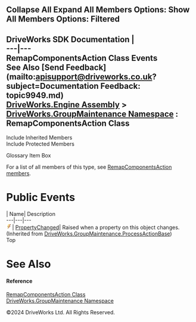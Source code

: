        

 Collapse All Expand All  Members Options: Show All  Members Options: Filtered   
---  
DriveWorks SDK Documentation  |   
---|---  
RemapComponentsAction Class Events   
See Also [Send Feedback](mailto:apisupport@driveworks.co.uk?subject=Documentation Feedback: topic9949.md)  
[DriveWorks.Engine Assembly](topic2156.md) > [DriveWorks.GroupMaintenance Namespace](topic9628.md) : RemapComponentsAction Class  
---  
  
Include Inherited Members    
Include Protected Members    


Glossary Item Box

For a list of all members of this type, see [RemapComponentsAction members](topic9950.md).

# Public Events

| Name| Description  
---|---|---  
![Public Event](dotnetimages/publicEvent.gif)| [PropertyChanged](topic9948.md)| Raised when a property on this object changes. (Inherited from [DriveWorks.GroupMaintenance.ProcessActionBase](topic9935.md))  
Top

# See Also

#### Reference

[RemapComponentsAction Class](topic9949.md)   
[DriveWorks.GroupMaintenance Namespace](topic9628.md)

©2024 DriveWorks Ltd. All Rights Reserved.
